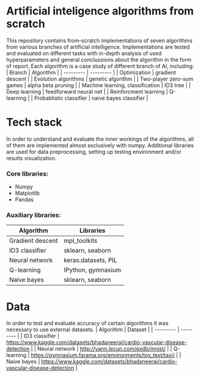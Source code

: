 # Artificial inteligence algorithms from scratch
This repository contains from-scratch implementations of seven algorithms from various branches of artificial intelligence. Implementations are tested and evaluated on different tasks with in-depth analysis of used hyperparameters and general conclussions about the algorithm in the form of report. Each algorithm is a case study of different branch of AI, including:
| Branch | Algorithm |
| --------- | --------- |
| Optimization | gradient descent |
| Evolution algorithms | genetic algorithm |
| Two-player zero-sum games | alpha beta pruning |
| Machine learning, classification | ID3 tree |
| Deep learning | feedforward neural net |
| Reinforcment learning | Q-learning |
| Probablistic classifier | naive bayes classifier |
# Tech stack
In order to understand and evaluate the inner workings of the algorithms, all of them are implemented almost exclusively with numpy. Additional libraries are used for data preprocessing, setting up testing environment and/or results visualization.
### Core libraries:
- Numpy
- Matplotlib
- Pandas
### Auxiliary libraries:
| Algorithm | Libraries |
| --------- | --------- |
| Gradient descent | mpl_toolkits |
| ID3 classifier | sklearn, seaborn |
| Neural network | keras.datasets, PIL |
| Q-learning | IPython, gymnasium |
| Naive bayes | sklearn, seaborn |
# Data
In order to test and evaluate accuracy of certain algorithms it was necessary to use external datasets.
| Algorithm | Dataset |
| --------- | --------- |
| ID3 classifier | https://www.kaggle.com/datasets/bhadaneeraj/cardio-vascular-disease-detection |
| Neural network | http://yann.lecun.com/exdb/mnist/ |
| Q-learning | https://gymnasium.farama.org/environments/toy_text/taxi/ |
| Naive bayes | https://www.kaggle.com/datasets/bhadaneeraj/cardio-vascular-disease-detection |